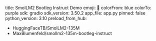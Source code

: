 title: SmolLM2 Bootleg Instruct Demo
emoji: 🤖
colorFrom: blue
colorTo: purple
sdk: gradio
sdk_version: 3.50.2
app_file: app.py
pinned: false
python_version: 3.10
preload_from_hub:
  - HuggingFaceTB/SmolLM2-135M
  - MaxBlumenfeld/smollm2-135m-bootleg-instruct